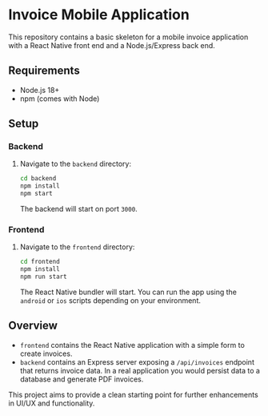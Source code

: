 # Invoice Mobile Application

This repository contains a basic skeleton for a mobile invoice application with a React Native front end and a Node.js/Express back end.

## Requirements
- Node.js 18+
- npm (comes with Node)

## Setup

### Backend
1. Navigate to the `backend` directory:
   ```bash
   cd backend
   npm install
   npm start
   ```
   The backend will start on port `3000`.

### Frontend
1. Navigate to the `frontend` directory:
   ```bash
   cd frontend
   npm install
   npm run start
   ```
   The React Native bundler will start. You can run the app using the `android` or `ios` scripts depending on your environment.

## Overview
- `frontend` contains the React Native application with a simple form to create invoices.
- `backend` contains an Express server exposing a `/api/invoices` endpoint that returns invoice data. In a real application you would persist data to a database and generate PDF invoices.

This project aims to provide a clean starting point for further enhancements in UI/UX and functionality.
